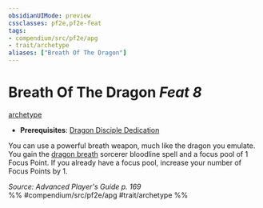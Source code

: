 ```yaml
---
obsidianUIMode: preview
cssclasses: pf2e,pf2e-feat
tags:
- compendium/src/pf2e/apg
- trait/archetype
aliases: ["Breath Of The Dragon"]
---
```

# Breath Of The Dragon  *Feat 8*  
[archetype](rules/traits/archetype.md "Archetype Feat Trait")  

- **Prerequisites**: [Dragon Disciple Dedication](compendium/feats/dragon-disciple-dedication-apg.md)

You can use a powerful breath weapon, much like the dragon you emulate. You gain the [dragon breath](compendium/spells/dragon-breath.md) sorcerer bloodline spell and a focus pool of 1 Focus Point. If you already have a focus pool, increase your number of Focus Points by 1.

*Source: Advanced Player's Guide p. 169*  
%% #compendium/src/pf2e/apg #trait/archetype %%